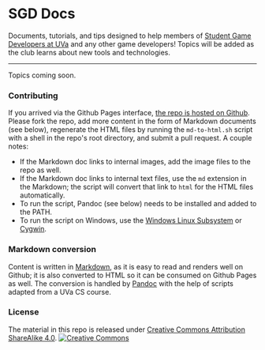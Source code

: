# SGD Docs

Documents, tutorials, and tips designed to help members of [Student Game Developers at UVa](http://sgd.cs.virginia.edu/) and any other game developers! Topics will be added as the club learns about new tools and technologies.

---

Topics coming soon.

### Contributing

If you arrived via the Github Pages interface, [the repo is hosted on Github](https://github.com/UVASGD/sgd-docs). Please fork the repo, add more content in the form of Markdown documents (see below), regenerate the HTML files by running the `md-to-html.sh` script with a shell in the repo's root directory, and submit a pull request. A couple notes:

* If the Markdown doc links to internal images, add the image files to the repo as well.
* If the Markdown doc links to internal text files, use the `md` extension in the Markdown; the script will convert that link to `html` for the HTML files automatically.
* To run the script, Pandoc (see below) needs to be installed and added to the PATH.
* To run the script on Windows, use the [Windows Linux Subsystem](https://msdn.microsoft.com/en-us/commandline/wsl/install_guide) or [Cygwin](https://www.cygwin.com/).

### Markdown conversion

Content is written in [Markdown](https://daringfireball.net/projects/markdown/), as it is easy to read and renders well on Github; it is also converted to HTML so it can be consumed on Github Pages as well. The conversion is handled by [Pandoc](http://pandoc.org/) with the help of scripts adapted from a UVa CS course.

### License

The material in this repo is released under [Creative Commons Attribution ShareAlike 4.0](https://creativecommons.org/licenses/by-sa/4.0/legalcode).
[![Creative Commons](https://i.creativecommons.org/l/by-sa/4.0/88x31.png)](https://creativecommons.org/licenses/by-sa/4.0/)